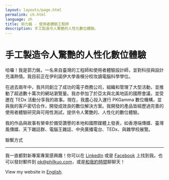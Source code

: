 ```yaml
---
layout: layouts/page.html
permalink: ch.html
language: zh
title: 郭力銘 - 使用者體驗工程師
description: 手工製造令人驚艷的人性化數位體驗。
---
```


# 手工製造令人驚艷的人性化數位體驗

哈囉！我是郭力銘，一名來自臺灣的工程師和使用者體驗設計師，並對科技與設計充滿熱情。我目前正在伊利諾伊大學香檳分校攻讀電腦科學學位。

在過去兩年中，我共同創立了成功的電子商務公司，組織和管理了大型活動，並推動了超過數十萬次的網站瀏覽量。我亦參加了於亞太與北美地區的國際會議，並受邀在 TEDx 活動分享我的故事。現在，我盡心投入運行 PKGamma 數位機構，並與我的客戶密切合作，開發成效良的數位解決方案。我開發的產品皆經歷過完善的使用者體驗研究與可用性測試，提供令人驚艷的、人性化的數位體驗。

我的作品與故事有榮幸於備受讚譽的本地和國際媒體上發表，如香港端傳媒、臺灣風傳媒、天下雜誌群、電腦王雜誌、中央廣播電台、TEDx、與雜學校展覽。

<div class="section"><p>聯繫方式</p><hr/></div>

我一直都對新專案專案感興趣！你可以在 [LinkedIn](https://linkedin.com/in/pkgamma/) 或是 [Facebook](https://facebook.com/pkgamma) 上找到我。也可以發封郵件到 [pk@philkuo.com](mailto:pk@philkuo.com)，或是[和我約時間](http://philkuo.com/meet)聊聊天！

View my website in [English](https://philkuo.com/en).